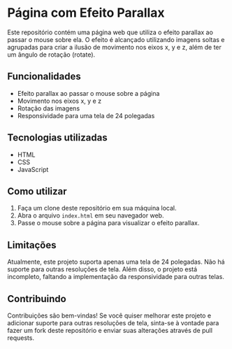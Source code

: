 # Página com Efeito Parallax

Este repositório contém uma página web que utiliza o efeito parallax ao passar o mouse sobre ela. O efeito é alcançado utilizando imagens soltas e agrupadas para criar a ilusão de movimento nos eixos x, y e z, além de ter um ângulo de rotação (rotate).

## Funcionalidades

- Efeito parallax ao passar o mouse sobre a página
- Movimento nos eixos x, y e z
- Rotação das imagens
- Responsividade para uma tela de 24 polegadas

## Tecnologias utilizadas

- HTML
- CSS
- JavaScript

## Como utilizar

1. Faça um clone deste repositório em sua máquina local.
2. Abra o arquivo `index.html` em seu navegador web.
3. Passe o mouse sobre a página para visualizar o efeito parallax.

## Limitações

Atualmente, este projeto suporta apenas uma tela de 24 polegadas. Não há suporte para outras resoluções de tela. Além disso, o projeto está incompleto, faltando a implementação da responsividade para outras telas.

## Contribuindo

Contribuições são bem-vindas! Se você quiser melhorar este projeto e adicionar suporte para outras resoluções de tela, sinta-se à vontade para fazer um fork deste repositório e enviar suas alterações através de pull requests.
